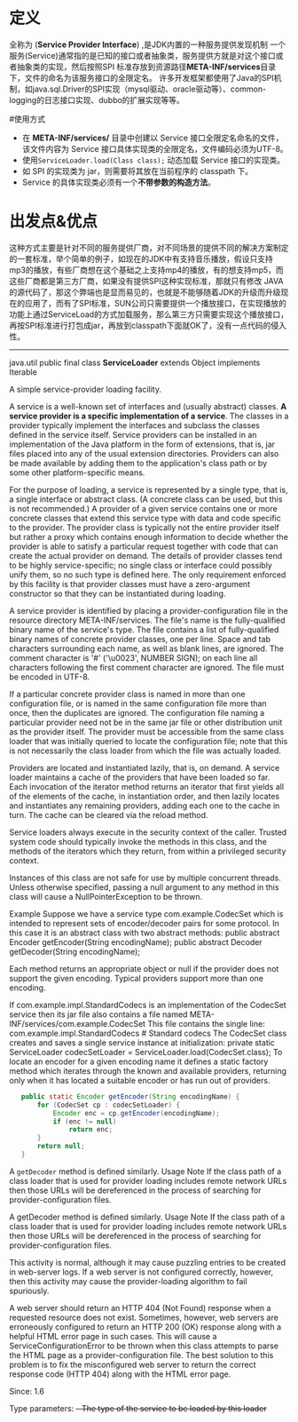 # 定义
全称为 (**Service Provider Interface**) ,是JDK内置的一种服务提供发现机制
一个服务(Service)通常指的是已知的接口或者抽象类，服务提供方就是对这个接口或者抽象类的实现，然后按照SPI 标准存放到资源路径**META-INF/services**目录下，文件的命名为该服务接口的全限定名。
许多开发框架都使用了Java的SPI机制，如java.sql.Driver的SPI实现（mysql驱动、oracle驱动等）、common-logging的日志接口实现、dubbo的扩展实现等等。

#使用方式
* 在 **META-INF/services/** 目录中创建以 Service 接口全限定名命名的文件，该文件内容为 Service 接口具体实现类的全限定名，文件编码必须为UTF-8。
* 使用`ServiceLoader.load(Class class);` 动态加载 Service 接口的实现类。
* 如 SPI 的实现类为 jar，则需要将其放在当前程序的 classpath 下。
* Service 的具体实现类必须有一个**不带参数的构造方法**。

# 出发点&优点
这种方式主要是针对不同的服务提供厂商，对不同场景的提供不同的解决方案制定的一套标准，举个简单的例子，如现在的JDK中有支持音乐播放，假设只支持mp3的播放，有些厂商想在这个基础之上支持mp4的播放，有的想支持mp5，而这些厂商都是第三方厂商，如果没有提供SPI这种实现标准，那就只有修改 JAVA 的源代码了，那这个弊端也是显而易见的，也就是不能够随着JDK的升级而升级现在的应用了，而有了SPI标准，SUN公司只需要提供一个播放接口，在实现播放的功能上通过ServiceLoad的方式加载服务，那么第三方只需要实现这个播放接口，再按SPI标准进行打包成jar，再放到classpath下面就OK了，没有一点代码的侵入性。

------------------------------------------------------------------------------------------------------------------------------------------------------------------------------------
java.util
public final class **ServiceLoader** extends Object implements Iterable

A simple service-provider loading facility.

A service is a well-known set of interfaces and (usually abstract) classes. **A service provider is a specific implementation of a service**. The classes in a provider typically implement the interfaces and subclass the classes defined in the service itself. Service providers can be installed in an implementation of the Java platform in the form of extensions, that is, jar files placed into any of the usual extension directories. Providers can also be made available by adding them to the application's class path or by some other platform-specific means.

For the purpose of loading, a service is represented by a single type, that is, a single interface or abstract class. (A concrete class can be used, but this is not recommended.) A provider of a given service contains one or more concrete classes that extend this service type with data and code specific to the provider. The provider class is typically not the entire provider itself but rather a proxy which contains enough information to decide whether the provider is able to satisfy a particular request together with code that can create the actual provider on demand. The details of provider classes tend to be highly service-specific; no single class or interface could possibly unify them, so no such type is defined here. The only requirement enforced by this facility is that provider classes must have a zero-argument constructor so that they can be instantiated during loading.

A service provider is identified by placing a provider-configuration file in the resource directory META-INF/services. The file's name is the fully-qualified binary name of the service's type. The file contains a list of fully-qualified binary names of concrete provider classes, one per line. Space and tab characters surrounding each name, as well as blank lines, are ignored. The comment character is '#' ('\u0023', NUMBER SIGN); on each line all characters following the first comment character are ignored. The file must be encoded in UTF-8.

If a particular concrete provider class is named in more than one configuration file, or is named in the same configuration file more than once, then the duplicates are ignored. The configuration file naming a particular provider need not be in the same jar file or other distribution unit as the provider itself. The provider must be accessible from the same class loader that was initially queried to locate the configuration file; note that this is not necessarily the class loader from which the file was actually loaded.

Providers are located and instantiated lazily, that is, on demand. A service loader maintains a cache of the providers that have been loaded so far. Each invocation of the iterator method returns an iterator that first yields all of the elements of the cache, in instantiation order, and then lazily locates and instantiates any remaining providers, adding each one to the cache in turn. The cache can be cleared via the reload method.

Service loaders always execute in the security context of the caller. Trusted system code should typically invoke the methods in this class, and the methods of the iterators which they return, from within a privileged security context.

Instances of this class are not safe for use by multiple concurrent threads.
Unless otherwise specified, passing a null argument to any method in this class will cause a NullPointerException to be thrown.

Example Suppose we have a service type com.example.CodecSet which is intended to represent sets of encoder/decoder pairs for some protocol. In this case it is an abstract class with two abstract methods:
   public abstract Encoder getEncoder(String encodingName);
   public abstract Decoder getDecoder(String encodingName);

Each method returns an appropriate object or null if the provider does not support the given encoding. Typical providers support more than one encoding.

If com.example.impl.StandardCodecs is an implementation of the CodecSet service then its jar file also contains a file named
     META-INF/services/com.example.CodecSet
This file contains the single line:
     com.example.impl.StandardCodecs    # Standard codecs
The CodecSet class creates and saves a single service instance at initialization:
private static ServiceLoader<CodecSet> codecSetLoader = ServiceLoader.load(CodecSet.class);
To locate an encoder for a given encoding name it defines a static factory method which iterates through the known and available providers, returning only when it has located a suitable encoder or has run out of providers.

```java
   public static Encoder getEncoder(String encodingName) {
       for (CodecSet cp : codecSetLoader) {
           Encoder enc = cp.getEncoder(encodingName);
           if (enc != null)
               return enc;
       }
       return null;
   }
```

A `getDecoder` method is defined similarly.
Usage Note If the class path of a class loader that is used for provider loading includes remote network URLs then those URLs will be dereferenced in the process of searching for provider-configuration files.

A getDecoder method is defined similarly.
Usage Note If the class path of a class loader that is used for provider loading includes remote network URLs then those URLs will be dereferenced in the process of searching for provider-configuration files.

This activity is normal, although it may cause puzzling entries to be created in web-server logs. If a web server is not configured correctly, however, then this activity may cause the provider-loading algorithm to fail spuriously.

A web server should return an HTTP 404 (Not Found) response when a requested resource does not exist. Sometimes, however, web servers are erroneously configured to return an HTTP 200 (OK) response along with a helpful HTML error page in such cases. This will cause a ServiceConfigurationError to be thrown when this class attempts to parse the HTML page as a provider-configuration file. The best solution to this problem is to fix the misconfigured web server to return the correct response code (HTTP 404) along with the HTML error page.

Since:
1.6

Type parameters:
<S> - The type of the service to be loaded by this loader